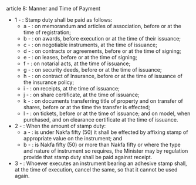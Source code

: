 article 8: Manner and Time of Payment

<ul>
			<li>1 - : Stamp duty shall be paid as follows:<ul>
						<li>a - : on memorandum and articles of association, before or at the time of registration;<ul>
						</ul></li>						<li>b - : on awards, before execution or at the time of their issuance;<ul>
						</ul></li>						<li>c - : on negotiable instruments, at the time of issuance;<ul>
						</ul></li>						<li>d - : on contracts or agreements, before or at the time of signing;<ul>
						</ul></li>						<li>e - : on leases, before or at the time of signing;<ul>
						</ul></li>						<li>f - : on notarial acts, at the time of issuance;<ul>
						</ul></li>						<li>g - : on security deeds, before or at the time of issuance;<ul>
						</ul></li>						<li>h - : on contract of Insurance, before or at the time of issuance of the insurance policy;<ul>
						</ul></li>						<li>i - : on receipts, at the time of issuance;<ul>
						</ul></li>						<li>j - : on share certificate, at the time of issuance;<ul>
						</ul></li>						<li>k - : on documents transferring title of property and on transfer of shares, before or at the time the transfer is effected;<ul>
						</ul></li>						<li>l - : on tickets, before or at the time of issuance; and on model, when purchased, and on clearance certificate at the time of issuance.<ul>
						</ul></li>			</ul></li>			<li>2 - : When the amount of stamp duty:<ul>
						<li>a - : is under Nakfa fifty (50) it shall be effected by affixing stamp of appropriate value on the instrument; and<ul>
						</ul></li>						<li>b - : is Nakfa fifty (50) or more than Nakfa fifty or where the type and nature of instrument so requires, the Minister may by regulation provide that stamp duty shall be paid against receipt.<ul>
						</ul></li>			</ul></li>			<li>3 - : Whoever executes an instrument bearing an adhesive stamp shall, at the time of execution, cancel the same, so that it cannot be used again.<ul>
			</ul></li></ul>